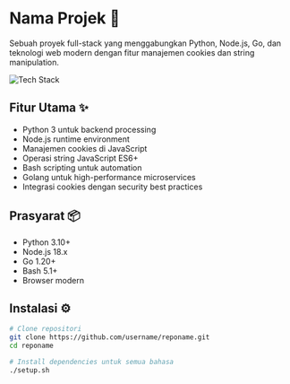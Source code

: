 # Nama Projek 🚀

Sebuah proyek full-stack yang menggabungkan Python, Node.js, Go, dan teknologi web modern dengan fitur manajemen cookies dan string manipulation.

![Tech Stack](https://img.shields.io/badge/tech_stack-multilingual-blue?logo=github)

## Fitur Utama ✨
- Python 3 untuk backend processing
- Node.js runtime environment
- Manajemen cookies di JavaScript
- Operasi string JavaScript ES6+
- Bash scripting untuk automation
- Golang untuk high-performance microservices
- Integrasi cookies dengan security best practices

## Prasyarat 📦

- Python 3.10+
- Node.js 18.x
- Go 1.20+
- Bash 5.1+
- Browser modern

## Instalasi ⚙️

```bash
# Clone repositori
git clone https://github.com/username/reponame.git
cd reponame

# Install dependencies untuk semua bahasa
./setup.sh
